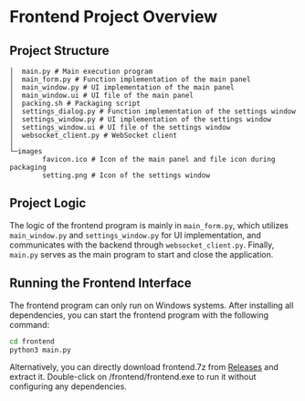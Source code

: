 # Frontend Project Overview

## Project Structure

```
│  main.py # Main execution program
│  main_form.py # Function implementation of the main panel
│  main_window.py # UI implementation of the main panel
│  main_window.ui # UI file of the main panel
│  packing.sh # Packaging script
│  settings_dialog.py # Function implementation of the settings window
│  settings_window.py # UI implementation of the settings window
│  settings_window.ui # UI file of the settings window
│  websocket_client.py # WebSocket client
│  
└─images
        favicon.ico # Icon of the main panel and file icon during packaging
        setting.png # Icon of the settings window
```

## Project Logic

The logic of the frontend program is mainly in `main_form.py`, which utilizes `main_window.py` and `settings_window.py` for UI implementation, and communicates with the backend through `websocket_client.py`. Finally, `main.py` serves as the main program to start and close the application.

## Running the Frontend Interface

The frontend program can only run on Windows systems. After installing all dependencies, you can start the frontend program with the following command:

```bash
cd frontend
python3 main.py
```
Alternatively, you can directly download frontend.7z from [Releases](https://github.com/LinyuJupiter/screenshot2code/releases) and extract it. Double-click on /frontend/frontend.exe to run it without configuring any dependencies.